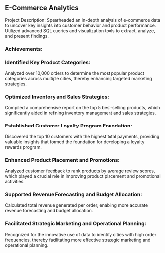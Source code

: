 ## E-Commerce Analytics
Project Description: Spearheaded an in-depth analysis of e-commerce data to uncover key insights into customer behavior and product performance. Utilized advanced SQL queries and visualization tools to extract, analyze, and present findings.

### Achievements:

### Identified Key Product Categories:
Analyzed over 10,000 orders to determine the most popular product categories across multiple cities, thereby enhancing targeted marketing strategies.

### Optimized Inventory and Sales Strategies:
Compiled a comprehensive report on the top 5 best-selling products, which significantly aided in refining inventory management and sales strategies.

### Established Customer Loyalty Program Foundation:
Discovered the top 10 customers with the highest total payments, providing valuable insights that formed the foundation for developing a loyalty rewards program.

### Enhanced Product Placement and Promotions:
Analyzed customer feedback to rank products by average review scores, which played a crucial role in improving product placement and promotional activities.

### Supported Revenue Forecasting and Budget Allocation:
Calculated total revenue generated per order, enabling more accurate revenue forecasting and budget allocation.

### Facilitated Strategic Marketing and Operational Planning:
Recognized for the innovative use of data to identify cities with high order frequencies, thereby facilitating more effective strategic marketing and operational planning.
